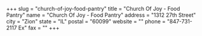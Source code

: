 +++
slug = "church-of-joy-food-pantry"
title = "Church Of Joy - Food Pantry"
name = "Church Of Joy - Food Pantry"
address = "1312 27th Street"
city = "Zion"
state = "IL"
postal = "60099"
website = ""
phone = "847-731-2117 Ex"
fax = ""
+++
